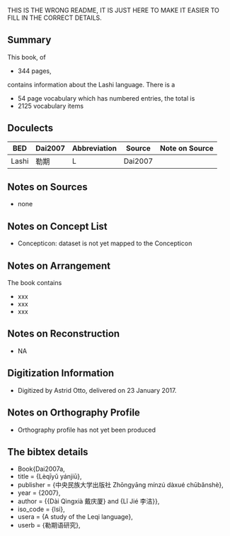 THIS IS THE WRONG README, IT IS JUST HERE TO MAKE IT EASIER TO FILL IN THE CORRECT DETAILS. 
## Summary

This book, of 
* 344 pages, 

contains information about the Lashi language. 
There is a
* 54 page vocabulary 
which has numbered entries, the total is 
* 2125 vocabulary items

## Doculects

BED | Dai2007 | Abbreviation | Source | Note on Source
--- | --- | --- | --- | ---
Lashi | 勒期 | L | Dai2007 | 

## Notes on Sources

* none 

## Notes on Concept List

* Concepticon: dataset is not yet mapped to the Concepticon

## Notes on Arrangement

The book contains

* xxx
* xxx
* xxx 

## Notes on Reconstruction

* NA

## Digitization Information

* Digitized by Astrid Otto, delivered on 23 January 2017.

## Notes on Orthography Profile

* Orthography profile has not yet been produced

## The bibtex details

* Book{Dai2007a,
* title     = {Lèqīyǔ yánjiū},
* publisher = {中央民族大学出版社 Zhōngyāng mínzú dàxué chūbǎnshè},
* year      = {2007},
* author    = {{Dài Qìngxià 戴庆厦} and {Lǐ Jié 李洁}},
* iso_code  = {lsi},
* usera     = {A study of the Leqi language},
* userb     = {勒期语研究},
